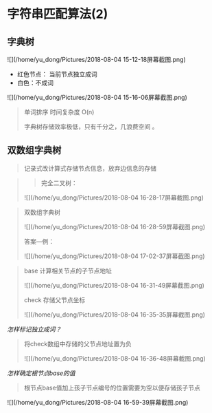 # 字符串匹配算法(2)

## 字典树

![](/home/yu_dong/Pictures/2018-08-04 15-12-18屏幕截图.png)

* 红色节点： 当前节点独立成词
* 白色：不成词

![](/home/yu_dong/Pictures/2018-08-04 15-16-06屏幕截图.png)

[^答linux 截图工具案]: [a, aae, af, c, fz, fzc, fzd]

> 单词排序 时间复杂度 O(n) 
>
> 字典树存储效率极低，只有千分之，几浪费空间 。

## 双数组字典树

> 记录式改计算式存储节点信息，放弃边信息的存储

> > 完全二叉树：
>
> ![](/home/yu_dong/Pictures/2018-08-04 16-28-17屏幕截图.png)

> 双数组字典树
>
> ![](/home/yu_dong/Pictures/2018-08-04 16-28-59屏幕截图.png)
>
>  答案—例：
>
> ![](/home/yu_dong/Pictures/2018-08-04 17-02-37屏幕截图.png)



> base 计算相关节点的子节点地址
>
> ![](/home/yu_dong/Pictures/2018-08-04 16-31-49屏幕截图.png)
>
> check 存储父节点坐标
>
> ![](/home/yu_dong/Pictures/2018-08-04 16-35-35屏幕截图.png)

*怎样标记独立成词？*



> 将check数组中存储的父节点地址置为负
>
> ![](/home/yu_dong/Pictures/2018-08-04 16-36-48屏幕截图.png)

*怎样确定根节点base的值*

> 根节点base值加上孩子节点编号的位置需要为空以便存储孩子节点



![](/home/yu_dong/Pictures/2018-08-04 16-59-39屏幕截图.png)

